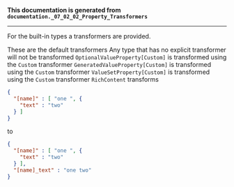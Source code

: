 **This documentation is generated from `documentation._07_02_02_Property_Transformers`**

---
For the built-in types a transformers are provided.

These are the default transformers
Any type that has no explicit transformer will not be transformed
`OptionalValueProperty[Custom]` is transformed using the `Custom` transformer
`GeneratedValueProperty[Custom]` is transformed using the `Custom` transformer
`ValueSetProperty[Custom]` is transformed using the `Custom` transformer
`RichContent` transforms
```json
{
  "[name]" : [ "one ", {
    "text" : "two"
  } ]
}
```
to
```json
{
  "[name]" : [ "one ", {
    "text" : "two"
  } ],
  "[name]_text" : "one two"
}
```
